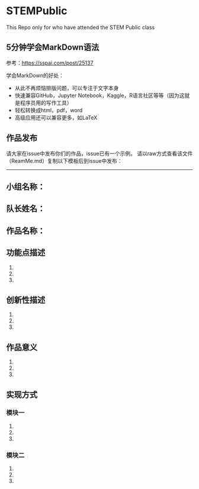 # STEMPublic
This Repo only for who have attended the STEM Public class

## 5分钟学会MarkDown语法
参考：https://sspai.com/post/25137

学会MarkDown的好处：
- 从此不再烦恼排版问题，可以专注于文字本身
- 快速兼容GitHub，Jupyter Notebook，Kaggle，R语言社区等等（因为这就是程序员用的写作工具）
- 轻松转换成html，pdf，word
- 高级应用还可以兼容更多，如LaTeX

## 作品发布
请大家在issue中发布你们的作品，issue已有一个示例。
请以raw方式查看该文件（ReamMe.md）复制以下模板后到issue中发布：

****
## 小组名称：
## 队长姓名：
## 作品名称：
## 功能点描述
1. 
2. 
3. 
## 创新性描述
1. 
2. 
3. 
## 作品意义
1. 
2. 
3. 
## 实现方式
### 模块一
1. 
2. 
3. 
### 模块二
1.
2.
3.
